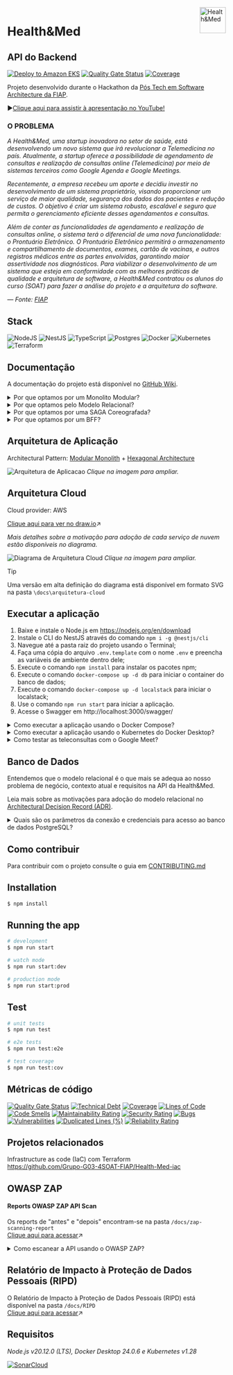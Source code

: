 <img src="https://github.com/Grupo-G03-4SOAT-FIAP/Health-Med-api/raw/main/docs/img/H-and-M-logo.png" alt="Health&Med" title="Health&Med" align="right" height="60" />

# Health&Med
## API do Backend

[![Deploy to Amazon EKS](https://github.com/Grupo-G03-4SOAT-FIAP/Health-Med-api/actions/workflows/deploy.yml/badge.svg)](https://github.com/Grupo-G03-4SOAT-FIAP/Health-Med-api/actions/workflows/deploy.yml)
[![Quality Gate Status](https://sonarcloud.io/api/project_badges/measure?project=Grupo-G03-4SOAT-FIAP_Health-Med-api&metric=alert_status)](https://sonarcloud.io/summary/new_code?id=Grupo-G03-4SOAT-FIAP_Health-Med-api)
[![Coverage](https://sonarcloud.io/api/project_badges/measure?project=Grupo-G03-4SOAT-FIAP_Health-Med-api&metric=coverage)](https://sonarcloud.io/summary/new_code?id=Grupo-G03-4SOAT-FIAP_Health-Med-api)

Projeto desenvolvido durante o Hackathon da [Pós Tech em Software Architecture da FIAP](https://postech.fiap.com.br/curso/software-architecture/).

▶️[Clique aqui para assistir à apresentação no YouTube!](https://www.youtube.com/@BOPEtechFIAP)

### O PROBLEMA

*A Health&Med, uma startup inovadora no setor de saúde, está desenvolvendo um novo sistema que irá revolucionar a Telemedicina no país. Atualmente, a startup oferece a possibilidade de agendamento de consultas e realização de consultas online (Telemedicina) por meio de sistemas terceiros como Google Agenda e Google Meetings.*

*Recentemente, a empresa recebeu um aporte e decidiu investir no desenvolvimento de um sistema proprietário, visando proporcionar um serviço de maior qualidade, segurança dos dados dos pacientes e redução de custos. O objetivo é criar um sistema robusto, escalável e seguro que permita o gerenciamento eficiente desses agendamentos e consultas.*

*Além de conter as funcionalidades de agendamento e realização de consultas online, o sistema terá o diferencial de uma nova funcionalidade: o Prontuário Eletrônico. O Prontuário Eletrônico permitirá o armazenamento e compartilhamento de documentos, exames, cartão de vacinas, e outros registros médicos entre as partes envolvidas, garantindo maior assertividade nos 
diagnósticos. Para viabilizar o desenvolvimento de um sistema que esteja em conformidade com as melhores práticas de qualidade e arquitetura de software, a Health&Med contratou os alunos do curso (SOAT) para fazer a análise do projeto e a arquitetura do software.*

*— Fonte: [FIAP](https://www.fiap.com.br/)*

## Stack

![NodeJS](https://img.shields.io/badge/node.js-6DA55F?style=for-the-badge&logo=node.js&logoColor=white)
![NestJS](https://img.shields.io/badge/nestjs-%23E0234E.svg?style=for-the-badge&logo=nestjs&logoColor=white)
![TypeScript](https://img.shields.io/badge/typescript-%23007ACC.svg?style=for-the-badge&logo=typescript&logoColor=white)
![Postgres](https://img.shields.io/badge/postgres-%23316192.svg?style=for-the-badge&logo=postgresql&logoColor=white)
![Docker](https://img.shields.io/badge/docker-%230db7ed.svg?style=for-the-badge&logo=docker&logoColor=white)
![Kubernetes](https://img.shields.io/badge/kubernetes-%23326ce5.svg?style=for-the-badge&logo=kubernetes&logoColor=white)
![Terraform](https://img.shields.io/badge/terraform-%235835CC.svg?style=for-the-badge&logo=terraform&logoColor=white)

## Documentação

A documentação do projeto está disponível no [GitHub Wiki](https://github.com/Grupo-G03-4SOAT-FIAP/Health-Med-api/wiki).

<details>

<summary>Por que optamos por um Monolito Modular?</summary>

## Modular Monolith

> ⚠️"Você não deve iniciar um novo projeto com microsserviços, mesmo se tiver certeza de que seu aplicativo será grande o suficiente para valer a pena." — [Martin Fowler](https://martinfowler.com/bliki/MonolithFirst.html#:~:text=you%20shouldn%27t%20start%20a%20new%20project%20with%20microservices%2C%20even%20if%20you%27re%20sure%20your%20application%20will%20be%20big%20enough%20to%20make%20it%20worthwhile.)

*Ao optar por um monolito modular temos o melhor dos dois mundos: A simplicidade e facilidade de gerenciamento de um monolito aliada a modularidade, flexibilidade e baixo acoplamento dos microsserviços.*

Leia mais sobre as motivações para implementação de um monolito modular em [Decisão de Arquitetura para o MVP da Health&Med](https://github.com/Grupo-G03-4SOAT-FIAP/Health-Med-api/wiki/Decis%C3%A3o-de-Arquitetura-MVP-Health&Med) na documentação.

</details>

<details>

<summary>Por que optamos pelo Modelo Relacional?</summary>

## Modelo Relacional

*Entendemos que o modelo relacional é o que mais se adequa ao nosso problema de negócio, contexto atual e requisitos na API da Health&Med.*

Leia mais sobre as motivações para adoção do modelo relacional em [Decisão de Arquitetura para Banco de Dados da Health&Med](https://github.com/Grupo-G03-4SOAT-FIAP/Health-Med-api/wiki/Decis%C3%A3o-de-Banco-de-Dados-Health&Med) na documentação.

</details>

<details>

<summary>Por que optamos por uma SAGA Coreografada?</summary>

## SAGA Coreografada

*Devido a pequena quantidade de membros, optamos pela SAGA coreografada, conforme recomendado por Chris Richardson no livro "[Microservices Patterns](https://www.amazon.com.br/Microservice-Patterns-examples-Chris-Richardson/dp/1617294543)".*

Leia mais sobre as motivações para implementação de uma SAGA coreografada em [Decisão de Arquitetura para SAGA da Health&Med](https://github.com/Grupo-G03-4SOAT-FIAP/Health-Med-api/wiki/Decis%C3%A3o-de-SAGA-Health&Med) na documentação.

</details>

<details>

<summary>Por que optamos por um BFF?</summary>

## Backend for Frontend

*O API Gateway como BFF funciona como um único ponto de entrada para o(s) front-end(s), que não precisam conhecer o endereço de cada um dos serviços no backend. Outra grande vantagem é também a autenticação, realizada pelo próprio API Gateway em conjunto com o IdP Cognito da AWS.*

Leia mais sobre as motivações para implementação do BFF em [Decisão de Arquitetura para o BFF da Health&Med](https://github.com/Grupo-G03-4SOAT-FIAP/Health-Med-api/wiki/Decis%C3%A3o-de-BFF-Health&Med) na documentação.

</details>

## Arquitetura de Aplicação

Architectural Pattern: [Modular Monolith](https://www.milanjovanovic.tech/blog/what-is-a-modular-monolith) + [Hexagonal Architecture](https://alistair.cockburn.us/hexagonal-architecture/)

![Arquitetura de Aplicacao](./docs/arquitetura-de-aplicacao/arquitetura-de-aplicacao.png)
*Clique na imagem para ampliar.*

## Arquitetura Cloud

Cloud provider: AWS

[Clique aqui para ver no draw.io](https://app.diagrams.net/?tags=%7B%7D&lightbox=1&highlight=0000ff&edit=_blank&layers=1&nav=1&title=arquitetura-cloud.drawio#R%3Cmxfile%3E%3Cdiagram%20name%3D%22P%C3%A1gina-1%22%20id%3D%22QyuDZeAoyNbm0Pvu70TN%22%3E7V1ZV9tI0%2F41PmdyYY5WS740BhLeQMIHyWQmN5xGahsNsuRoISG%2F%2FutVlrrbCyBZclBmEnBba9faVdVPDczp4tf7BCzvL2MfhgND838NzJOBYZiO4aIfeOSJjui6adCReRL4bGw1cBP8hmxQY6N54MO0cmAWx2EWLKuDXhxF0MsqYyBJ4p%2FVw2ZxWL3rEsyhNHDjgVAe%2FRb42T0ddQ1nNf4BBvN7fmd9NKbfLAA%2FmL1Jeg%2F8%2BGdpyDwdmNMkjjP62%2BLXFIZ49vi80PPO1nxbPFgCo2yXEy5GN8ePi6%2BfLhP%2Fg%2Fn%2B9Gzi%2FLwdsqs8gjBnLzz5doMGpmGc%2B%2By5syc%2BGcs4iDIyofYx%2Bh%2Fdb6oNbPTNFH86MmxhQPzsVAd0%2BRO%2BRnVA%2FOxUB3Tx8rpwf118wNKA9KlyeU24v1Z6QPS%2FeRznWRhEcFqwnoYG5wnwA0SSaRzGCRqL4gjN3vF9tgjRJx39%2BvM%2ByODNEnh4Vn8iuUFjszjKGPPrBv%2FMJh5fFbF3BtC9EnYNQgmYnD5CShB6TBiCZRrcFWcl0MuTNHiE1zClF8ejiBGX%2BPfFrzkW2iPwM7WO5kmcL8njn6N7Kb%2B9Rb%2FeepgxbkGY4QtlSfwA%2BYsODBP9d4aZ73gWhCEf9%2BEM5OT4R5hkARKtSRjM8S2yGN8RsE8hnJGLookJovkF%2BXRiamwyVHfxQXoPffZWsjhw3kZ3hb9KQ0w83sN4AbPkCR3Cvh1aLpNVpq3MEbvGz5XoGy4%2F6L4k9%2BZIY6OAKZx5cfmVTKJfmFiqRRR8d5xRkHw%2FvYzjf6x4qJt3D0NdM9cI6amPdJeh3cDkMfCQkhTFtUwFxoYSyezJaOqOypOpr6WUyJQCXYpLqRi8xP8ypTaqpp3J52hV6hWat0I9FfGM5mhnS7R762RyRTI5MplUVDLMxqjkjCQq3WDVGWRPxDHBqvElVDs5MW08FS8jVHF2W4SyBEJZukyp8UhBquaUoSvrQokyiFyRX9iFLZOnIGNj8zkS59NWzKehmE%2Fbaoz1OUlL8weRWeFsGSfZfTyPIxCerkaPqzO8OuYixnxN5vU%2FmGVPzKMBeRZXZx3%2BCrJ%2F8OnY36If%2Fy19dfKLXZp8eOLiEcY%2FJ1GAHOuAeCjP5%2F00zhMPbjjOYoogA8kcZhvmbWzRA%2FFcbaR9AkP0vI%2FV1UT9ZDTsNsjYKYoYbVFk43PXpqia0kq2oJV0XeE26bZKLY3r8JuUb8GDBI2oeWRaZzb%2BTza59I%2FKlI%2FInybpIKw9dEuT6WCqrK1Vh3VQvoRMhckC%2FEaijtYeIUiRS4N%2B%2B5jfwSSCGV6A8LUI%2Bu2v04837ySipQ8w8%2B4ZzZThBGVIQRVWUIYW5PBC5TCy4FfcQRxUjTnyoC4fxmME8qBqTBUQEc%2FWFWfrwtnrwxHr1s6CQJyeOLqmqRh%2FRv6Iq23u0F6AOxhexWnALMBdnGXxYuta34M4eiGI6JYQCEiX9LVmwS%2F8HOo4RgKpSaFRjGP0URXPgA9pg6Ksm6aoUxWybKlEuTFJltehiE8QrfGZyxAgx1cUVXm%2By7JbIlyFMYgeToXgVpXXDNexT42NvCZqhiNNI7x%2BNDIFqWQiI4yOlaMqvTEer7mwQ85G3%2B%2BgGnCUu3IskUeRPx8KRXkUIJ7EM7AaIoLEJnTJY3AeJdEtJZB5HArSVojRVnGUBE8tn01JhGMLAmEqFv22SiDcpjyMuheSjSkTzdrBMTA0fa%2BOgSPN3qfY73VIGzqk0BYRpsABKwld1%2B0ju2N6QhFwuobzgPjAAwddU%2FtKQvHIG8ZO799BMg%2BiALwrvs7TIURfFgvePpvWZ9NINi2hbKRQYZo2sSYjdXCyphyabjmnxxMxn9CUZAtLW0eVmHFUEQbDHjdlwlzZI6ZZtYnnIbuf9eLaSXHV2hJXwNhCIa%2FTE8MYWY3Ka3GLLTnveuRV8DgthbgWWbxKItVuLCKo64cSUF35LIUTYyDnU1VJoHN3p%2FbkmfpV7LrDqo3NoaWJix5F7tFQmYyihqP%2B6eO3e0NRad2ybWJaKrRwLIkWuooWTnOkkAvX7iEIs%2FvhAvpDsAwG5iQEaJkk23FuAYIFKf0r00OtrLeum8iK6xh4D3NCfcECkPtM%2BEJYGclkj3Jyn2W4rHGCJ8c48%2FxIJ6u8WYBYKjny0M2MMx9kAP3A4yn6mUfktyG2xcPHOByi9cqZYeEDY%2B8BJmiq3KNlNG%2BOQcYjmUFcQ2IQ01XYi6ZWbbpRt6Y7UFEt%2FOcWRXWHSFsfJ2o91ryM%2FYMOHlmmdWSI3D%2BSuX%2Bv0SPdsHo71V07ZY%2Fdtu3UDvWhb8FOOZpMiX3bKXmB2YtqZ0TV4ev%2F9kRVznn1fkzvx%2BzDjxk5snbcsx%2FjSsx%2FOsUD51GagciTU799pVdlrK%2F0aqnSyzMaldaxJZkqU1XsZSik1WhMWse9qepNVSumyrLk2PB%2BTZVZd5S%2BsfkTNyx2KFEkhy26OoemJoefO5ArMuuewQNY2DtuJ3NFphxj6Rf2rSzsXaOLuSKz7sqCAxXVDuSKzD7G0juuzTuuzqiLuSJTjrH0dqozdqr9XJG5w6r%2BLdipDuSKLHmN2YtqZ0S1%2FVyRJZen9X5M78fsw49pP1fE49p9rqjPFfW5orKp6mKuyOrLM3tT1Y6paj9XxB%2BgLfQzzHIr%2BDPCepsQ0PCHK5gE6O2LzXCIUMkTvZrNPxZYavjD6lLk01P5k3ixPQB66SzEVwb0WrPjix1ZH6IXOXWSJOCpdABTMKsrX%2BGBFeuOxe1cI1YpeLbjCYbGlPy6ExAb2hvPQL%2FQp16xevH6r%2BH%2BVkDjeu7fiftN%2Fa1wv%2BO0wv227Pj0GCY9hslra2JEGD%2FTbTuvYMv5757Re0Z%2F7WpWlwtv2ud1vU8gd4LPt6xm8dchzJrTwoaghV1FSdieOVPO7vac2UHOvF0m8a%2BnBv0Du3OcKeeVC8QdX%2BLRveUvy8z5hycxbREe09XlJM5e8WKL5Wevrrqtrho2pBJwq6u3HbPdBRu%2B58z2ObNhQ%2BrqcmVQB5hTDir1tnS%2FBUFiAMbl%2BqE1W2o5EuX30ZxFqO6bzQzPU2kuf3Q3skeK%2BHc1wF4Or5ei7c8JsD%2BP6NuD6dxz3docpplMkhTKNiwxWj62Ba6ij8rOWzHWc8Pyui3dydocZpdQWLefYYrGf8xKUBtOS7ltiMtLGb1GMWtaXLhxaklcns3jY3F%2F5As4tnpGU6mkVhR8n0jdKZHKl9J%2FfiLV1jef0RT3t6Ove%2B7fqYzAeCvc7%2FKi%2B71yvwLdEmaevNTrIxKtRyQIXQ445ToSu4o5fKCtcIe9w440GPlI7OKfeN5CkKaBV%2BX3qiEoKeJx1Q83XqKKV0YCMVXZRozHz7YRXVLrXOts1epbOIOPvXLdq%2BsSa4rRFPru0rpXcSlxmToSW4CsWUK%2FQKOPrS%2Bf%2Fzf%2FffH14VP28846%2Bf00ux%2Buq5bR3iv7gPdtQbrQFqS1Lj7QM24Dtq%2FpFj8RvbmiF7w7GummYL%2FrbRJS3GIvTULGY0FQDcVeFl1TqR2njp25ysjFqJ2C%2FjXLh5WVam35oJwlW9FUezPuY0f6nI%2FaqVj%2FY8nLt5V1hbyyPznB1DC0G6QdA5w10ua9FX6DVnjKl1wbW3QhXrlNKafcroz3DTHF7PFqtMvFMnCrGdZX5vsL0TmG3aBh1jUxbq7q4KVrpsoyN9bAq3ZAvOamT2y42xlYRhmobBrGuY%2BGWKfoEPGjoS1ABOb4tz4G1bUYlHfr3RZ1GocYhHK5jS428baOmyWX%2FE%2BuzjHnw%2BSxl4IuSgEBSPqDZMAej1QGYr%2Bx2B1wHPZRddShKCm3l%2Ftf3aiDtrIHdOMhDZOHvZbqopZKPTKxf5Ceaj9htMMi4I0pKa4VOqKkFNvUpv3a4iD01YGvLKT0dusrC3uHzcTPTG8X%2BWhewlRKbr%2B0YskpUuPl3PZBVy3tmnXYT3pbquoeiVXdu2a3bXFfshQsqi%2B5vaZYT0aulXi6I2E4R9FNQtXZQ18hi1XUgjNuSC%2B4b7BhgG50sbeHAme3x2FuZduVPupiaw9tB9CFtyCpHWjtoe1QK9gvIlpfRBw6zqiudbG1hy57Xb2d6oydar%2B1h74D2sZbsFMdaO2hy3mUXlQ7I6rtt%2FbQjd6P6f2YVvyY1lt7KDpp9p09%2Bs4eb76zhz7qYGcPq4dC7Q1VO4aq%2FcYetryg6jGve8zr1%2FK6LS9Z28e8lp2yns27p%2BebRurUxO2YrtEyY%2B7SV71nzPYZs2GgTt2WHYTWedOSE4M9Tudeo3uGBNFvyE7jfnE6uSXtgaw6WBLGaPPn41gVbLhnFLdRz%2FxdZX6z9o0snWV%2BXrTXFPMrIX%2FklB%2FfV4tco8fAJ5XvZFOhICEKR2D3xesOPoDau6Au7TdmJpVOrqa52hnbUu%2BT6mRNdKJFzzGIU4e4DemRR95%2Bw0q9Ka9A2rFi7Li6NmtwCpSs0XKD2IpOfLZC3IcOU2CNbJKx%2FW9zUT6Noi4Qicv4bDA%2BHrjoS%2B10QaXfzwdTczBxyL9mjBdj6CXSDCxipCm1PAvC4DeIfAxSgv8uw3w%2BDCL0G8EMm346J7PtJ8UFNB9gbfLthjjs2mf8YQF%2Bx%2Ficv6%2Bmq5PQlciFZjFWPx9XC7uBMQoxItQdGh%2FNM0JUaaT6Op%2BX%2FImX5Go5fr0qrpkW4Yej%2BTwfIq2HPwL8j5enBIRlAQJ8hTsQ%2FMIff%2BTsvdECA%2FEToCfgeVgKc8a2YocwTen7RNALyDQsYRiz2TC0M8RDIINb3q8ki6MfeUyG4wTp6KFH9d%2BEEDb5azgsj7%2Bjl2FnrJmmT3GaxvLMkDc7%2FYifkbzTmL10TOeFTqmJeS5KM3KEEXkBSFfziQ%2FLgiX5YRwtoB9gCjybjFNAZq16m%2Bo1S08IluA3Z0T4C3o5ElL2oFexzzkxQu%2BMf4JliEyNgtt%2F5JDIJfqJT0f6d1Gw99VXfG3019aNy4APL%2BACX%2BHYTAKAqKldUsaRZ6f83IhHVgxD7G6KtBZ64XTFJ3Q2S5hADBSIs%2BKUPU2K%2F0FMhhkOX1NPghizFVhg%2BxndpUv1bG%2Bb%2F9P1gl%2FI8On0mrIHFQ2OjmNo13AepFTJYXHBU56gk2BEqIKfeA6RVkZTk1CVx2hDpg6v9PHCXfs8PecMdUJW6i9RBxveQ1RgN8XtqJDeQC%2BB2EtEVGVbAanm%2BOimpTfDU0%2FeAx3tk5ciLJDil8AUOXmEZABkCXikLJvye%2BYLQG6UPAYenHgeMqcZpS1I03wR0IelRyVxCPkDnk8ui8nwg8edZ4MoDJikJRUdVzQuJs86e7CSN%2Fw4jzqJ09Eb4mBK%2BTEERwL5RFnV7lfdOFblpcAlEpAB1V6iqkKw6pk8OxGzCHyfeDg4V38GFkGIvY%2BLnCnzKfIdY%2FJ9xetsyllcVQZyb1Gz9CLUWC4QU1UQWo5b5HJqBzJTQJIU6iEEKZpcOl0K3SCGHvsCmvJYX0DTVgFNk8s%2BYyRCbo11WYwtRZ1nHQkCNYaiHBMgzrkgnj3uYBdwBwvduG%2F038elpwy%2FuFPr7OxMbbxrAvudTI6dY1dUM01JqCmYWlcRlzEKAOCyhGKz%2FHoZXQNfOm4lOvPHd4riWvVQGkUZkvk4wGZoakRcs10O%2F8MAj83as4ivcjJ0ox0FtuqKUY4v86%2FWxJe7yxNqHabgiTVEMDrFFK5i8fgIArRYD8Igw8%2FxHTsSIt8oPA3JsOiWc3o8GQjIxGqHRPS3BPejuFRb8CAFOhDPFI4UBfdqj8StwSFRk04uxexJpyj9MTtIOrlgvCfddmjxLpDOVkgdCVVTGOD3IIM%2FQR9ZO5TIWrF2fhuRNbAMbueMRZs0l2Nd3LrgKGAx9htjkwvEV9Hxixj46AeiE95YmvTi24tvF8UXUoa9DRG73t4RZsUp6f1K8sostybKLfds79yadKOnsnVNareGXK5%2BHBm%2BaBrPowCXYfRq%2BSDU8smJaVnTN6OWPcaeDephJCed86j4%2FQ8jIdJ9Nax1Sg07ihgFLyu5PrkZFNVXSF6zeQJv%2Fu9Crn26RP5K704fjN6ejg1b3bjuj9TbiZ82Gr4S0n6Go%2B%2BGVCECfr9Epm%2Bv%2F%2FE%2FTufhUwRvrp9m%2F7rT73YBdX4YGnsPyplXC2zP22gdS%2BbJTvI1knxSHC1ncXt92019%2B8bCFwnm0FvbbFDpOkK2x2zbSVYgOH6bnPUSeiAS%2BsZWsj%2FBrEHhdPn%2BPS6cmtGycMprHLIX9yyJIwXibi%2BjnZTRN2ZFyX7pGeHQ5kR1rFndsqOOnL5TbA7rJfYgJPaNWdWUMuotb2fYYMzBlnHuTUORr2sq7KCWXbkbSy%2B7vez2sls1uQIU03jHRjKNiS1vqFWOMZHA%2F2UeZsFw8h39eoKmQ5uG%2BfYw%2F7N4bs0urt3C1ezgznGhuGlMX8uZPuI3PMe34Petf3frsflt0G6YPKDIY9WWoolXUwB5au6Tuzc%2FP%2F90DUldVwIp3ERvYw7DxvR5qFplW6salr3modSyLS%2FmetnuZbuX7eev98TdLa3Ltm60g%2B35wurMPSSZx8yP3ppkdluDrdv43JL%2Ff7WC8O69%2FVq8fQqK3uQuuLHgAxg7gqI3pifGW1ERMVjhHYg8gpFFcLeAT2DEIEN20wcV7DZ8HEHOwphziv10BPIrmGHYMwKzhTG%2BCFw59yFS8ivwh3EUPtHvsRMyCwoIujlyS6IsSNg3IMQw5%2Bii6TKOAnwz9IjbIAXVkImF58OES5sROL2YPhJ%2BSxhkYIEevZgOZG0Q9TH0nU3ejb5LvGbW6Nsi3Rfc5QzUjMOnkSlF0gD4GwwYWp8Cpe%2BlL0f32kyBd4%2BvTlEmr6HPcNqSgp4ESX6eM4BH%2BkrkAR8Dj0gxRkBET4Wn6OLsK%2Fp3iH%2BDALfI1M4IcGCUYfJpX1PoyyRcACLcjFU89kCErzh%2F0X%2FRnM%2BClLAWeUoGSImGPfJ4L4PGRH8%2FXmI6czg%2B9oTePXiEBWWTYJnFSEfMCOAimYrjMk1P2JMSlsGU5WB%2BHOeSoX6%2B9BHXo%2B8Jj53C6L54xDzNCwBEMmE0KkS%2FXM%2BTRALjTESD1LCRX9ALZsTDp%2Bc6nHYOET3wYjpMEg9vbPWyPCFzCj2iSAhjejF23Aztr8nJ9btCxDmYIFZuEX1tL8cyKT07ASl8H2Qf8jv0y7fggcJVZiAk00VUzSJGNrx0JhNjCvCZMZFIuSwiCY3D1VwvYp%2BiVGJfwMNMGu4IR7gGL1A%2BdR2oK%2Fp5R3EIF8XjrtQw%2FkQgNk%2BeInQCCRAqECiREQFVeQPJjzx4ZL%2FSA%2BkXZC7vcu8BN7Shb39jlpknRTJM8BlnIVWIhEav430MlU3gWEsMf0fG0k0czZQ4HaGTdYd3bfFz%2BKQcrSOD4FT1sI2vdHxcsQjXUu5eU0U2R%2BMjuynnRw5ubjCQvaNdi6PNdk%2FiGb5F83ubkNltkPdGjkMAWsvsp6sKKewjw9hjaH0s52OnmE4zNDmkhLjPyR5WTO2N5WS9FbPyvOxtk0XFY16nyPEIW14665ouiWaLIbYOdLzZWN25Ne7G9WFH4m66JnsHN%2FcBDP1eIfcKuYsKOaXc2WTleDV8qXLi95vBlPdf3fT7rg5FPJ3JRNdHb0c8m3SOdLEVsOW0noGUhVMR5yHbsDTwX%2B7zYGYRGl7boUZLIY5N0wgP6f9Cgshx9F9OA%2FOrGDwLoTK7PZXjZkmcwTnceDcCO46%2FzcCPnAQHT05iHNTto0Q1b9XWJXgNVYLM1Myi5UeZlfU6OsJtxost8fIqsNqbm4MwN2%2Bs5MUn%2FOnfNbkiF9vWqsJq%2BzU6prxoI4m%2BXkYPQkbf2IrtAT6x0BlOX96mtP1ZoyZ2ZB9Vhbb9jUk6h%2BhvCxLf%2BSMg8TcWs21v69Et%2BEHdbLk3%2BZ%2FRJuF1PFFY064wxeigilo7H3HnoHidIa%2BcEaXrdwIH8Q1gl6335PbnyfXT2RnH%2BNTRbef4zTjGBF3jJxb4W6NBd9gYsYZeRdjUcdsOmzpam44P%2F%2F3fqmO8zfGpmMUugMC%2Bsj%2FUqGO5aB4VlS0jKdTurWJvFQ91Onur%2BAyEcyLsTdpDbn1Wdbotm0NFil9VLV5t%2BzQCC0y36C7FP%2BgeHpLByzM0Y4oUH60av6R5QT%2Fw6AYn9PcKeAHbqLQhy1h0RsBjbNPEfZwgtkj2mCYsuPjPzxTaQidAW1XPq2pJVmSlG%2BBUfSdO5Tvs3%2Bcg8U9ysi9uEWP2KbaB8YRzsSXqZ5w84G4z6aDYxeFDvGeGbOLADgjZMEb3R4VDXIkdkd0odPcDYdwMLpZsH1vYBFMmdJLfavLakBoSqzLXIwVLGs2lrRV9RW8%2B9dmw3r3ppHuTRk3uA0Fr%2FeomEN3m8c%2F2nJt2OgEo1%2Fpvdanv1t7Q%2FpU8IQfBN7kRRJ%2BT3dc3wWIZYpfhU8z2ZdBttDcsq0y3z1LvAQ4XIAjJfkj8RcTOEN1idjTxQUqeMC6jC6JZnCwA3cL%2BI2e%2FMO8lzemWfOpP43EP75vHl8rJTHp5WmySjqued19XV7vm0wVvGX3WikK7sntiqDzmOtyTfz88%2FW%2Bh%2FU4f7q5uXMs2rpa%2Fn4ayv3zzf71z0jsn3XROfjTpnFhGVUL3urvNg%2F%2Bc%2Fh3%2Fc3Gdacl38%2FO1vhhOhn0d3SELZ19H13AdnbjdonV5VbSiUriNPNBUIBiRmCUHDtY%2BujzuWd0lsQ6GaFBFDZpBGgQlUCGFh1ou3tAu4nnaR58acPEEA6K7isi9MvxUi383vHdzJzv%2B7g7%2FPs%2BW%2F3wxp%2BHF0GhzcStU8BUL2mdV8HVgT%2FXrVrdOa3lsJUfIezP3yREvCnf8YQzBzVRHGMJqhSG6S9yNNCsTd5PP3hHayiUrF8ip8HuM6ENZRJyeOLqmvZlFREi5c4%2BLfGuP1RVKEXW6Y493LjXsXA3%2BzgZ5UxC0Izq75c7UnaPtJpKVSbvJAHaEtIruX30pwOHY4jcWbW%2B0FECM3hmjPW6BVQonj961pHj1itrtQlJ%2Fk0LdqnhrD3qQUydJgmtLiwOYdlxd%2BQoPlNw9yxa4jIGWrBiFXnLFNsWzvYKT5GWXEAeeDAhQuaIGFv2DFNQDD%2FhmMISlZL4Y6aWQOAl4pHFiDpFdrb19H8dzUpRwCQlu9PXpzZcBq9fFZQQEo3oWJ0gjQp%2Bg7cJfiKdwBBl%2F%2FSPH5y5jWqVQjTpj2PglKe0l32LMfDJIqnKXrIaXfFVGRCdI9wHu60aGjAiSoaKCAf%2F9cDXh88Ei4gSXn9RaqgPhO4J%2Br8PyxuKxKrqgyONoTsgdyVASezBNC5jrl5APpCkF5Y68JI5K1R10jlP4H6nHiPlhFF99w6wC8ki0cwD%2BMohKHRh%2B02fPycPD%2F3IfzRifvyVMaO2It6nFAZ4WUnANowrxKDQ%2FUgESr%2FEJT5cgqujS0Y88JpQA3sOcaM2hRw3ohDw3Mo4gpBdgR3KK0dYSBUY4vXKVvDXe7WjLrbaDxdeGM%2F%2BVILkvYJTipJog%2Fcv8DpOr3OVATcCIdn0gR6xelzPlcAESepXVRNDcEakDwWyFeKfg0HwhVBdRdG52kQ0483ucNkxhHuXSZnnEm2WwKqsFJA4F4qr74QL6Q0FEZ2A1x2AXMWcY5QtZvnn5eLC6IoweAzAMy3Vd5Fda1lUoHloaRk8%2FIwJ8c8naW%2BRpSUmWK9DW4ug3OdVL0q3BTNlEcV25QQWyPgU506XTgql253MVcdVcjp%2BjQuAhfko8fUpuL1s7nI0NEFkZXYTGLGm%2BCLaIXjeEYQqIxQJenNCtDeGcTveM99%2BId6bds2ilJgi5KyGCB2JB9EokobZNxgBcLPGNM8p0SbBJ4WxsbCGl4NexVVE8WUmrr7LpzyByX1BZ6%2FrRlqq1FIFcZZ9eR69hBbkGq8WQHP%2FzyWUf4DmQAM8bq9gKfLwRM3u6RR7FLfCwRS5VcDUouysR5Phn%2B0Sxvr3%2Bx%2F84nYdPEby5fpr9606%2F20NdllyyuV9YSa%2F2C%2FYi3Yt090R6jhnUxwy6xw3qql2W%2BxVeUy28ReuyXlgPQljfGBg9baLXoKTKLd%2FGewQHVouqvOFIsT4jTvNq8YUmmCwF2eLMJ%2Bs2ULSeJHvulL0nWbvILKFrxsl4HhTNMyl%2BfbS68neY4HO%2BJDlpoEouHeWPeJWLV74Jvk4QzYNV%2BAXwgDCIacNcL0%2FSUjfUmlb024KceCk5ZEyNg19sYSjHNoWZ%2FhJTaAJAe22ipXsAi%2FaMlATpai5XfVXTQbFn8AtMEoCjXwMa6kK8ma4wD9hBtPnntsBqCyvot16wbgpraNPkG3G3Fqxzk1u%2FgminHqq7W6vXNMZS5GE3ApHuvwJGSV5FQ5IeXrRFd62fzs54v2%2BsvGhP8KJSnZHTtgtstLMD5%2FDrjDYalK4VGjkMQ6SuQiO1cZeM6Wb4vE2GVam61rXJrmo027KPR9YuDjg62HXG%2Bnh0MMoMPXxOFpDoeW7zFK1vBqpG2xLzP1tRIU9NcMfRREmaSlcC6mk16Colg8lR8Z6JXstEPsQb45tjI82sspGrqdhofGSPZU5ym2KkVjYZ7mamdl1zGTuuuGyjEYskmZyhYwuEtp3qNeijstMEAtZgfeQq15PzyfvrySUOQp2con8m1%2F%2F39fzL6Zev13hoevH564nEB3IYZ0uBQxFE2R6gKUurziJlNzy0Ior36DlxmY2s9BqlbymkVYkJ1Rhi5Ugi6zSk5WkkuviBlM4VmVH67yWacjly%2BTe2liyASM591I70F0f3aqp72UbiZqhq7UjVUVNUdSWq0rCsNPFbjWiJJDva010suqYdn54ZKgP6O0%2Fg0TzI7vO7Ww9XoasMZy10W60Ni6IiBULbXuEprZZ35%2B9tsbirFebWdXvgs5mFoWyGR652pJX%2BVBeCY0tXfcuvT99XMtHPXX4ORXhBlymcs11PcKx6N8ZsJF5JC12RmlE0do4lOoKZxO%2FbFxjrAmzrFh5VzUMOP1mnpjq3wFDpPuWiYx7Gd3UZNEewZ64uJ4osV9aLfKx%2BczZuVS%2FWEkSrsqEPoDvzVOHfkefCu9mrtKa7o9LsGA6vIWOnvyRB%2FvxdQNVM%2Bb72HonlhvT4WQJw6UGe5UkFz3eVkB%2BszcejE3l1vrhPq5SrH7C69t0S9a8vWHjRzKwvEujMQ3aCaXD9DO5Vgd2uAat1mZ6j55ieVOmM1%2BdknwMOFLP%2BLMtliMWbVIAsQxAVux3hL%2Bjlyn1QZZYDpf1AYJnEj%2BqKnKtrxp6s%2FEYPg7TCraQ9TMHUN4hJE5Iffn0NSYNbbT4TggKyXUiamRUKd7IAv2FENiFpsCzGsVqMqy9ezxvKG%2BZoEh6TjDwpHspi2pGnUts0ELas4r2qbAMt8OGPvNhgilbTEr%2BQXTYwwBwIE1K%2FRXjrKokzKDEK%2FuYE0Ee4wnVWIMC%2F%2FnXx%2FurkHZu7KkImvvyH8yvy8INTY%2BCitzSLW%2Fpse10G8N5Y3KqFXSSBeMdsWh6mx6LJwPuhYbHjNSXsfDxZHaOPx6MBb110%2BnWydhPe1ujGW9n9U0MwxTbkYIqy0ZDBO0u%2BxjNRZjFHch5kvyA9eCFZcUFHZl1r8xe1pkAfxGu%2F3FvVR4rsrzqb3DGHlTPcpoRZlQ1UoloieR0CZAlVwJah2G2ja6q9cgWCbf1Txa9c21QJ66mZjf8bSNEB%2Bke5ziJ%2F6loxO0e2MOtjedYNy%2BaHVaLATnPTLtcMfMBd8nC7M6Tv%2FQnSOhhpA4N7iH7DXxFYsCxAaQM9WAbv1rsnJSu4CKJrSDZKp%2FQia3MB8qngl3AqZuGdTK2coS3Hk0r8U4n0EF5Lq7wmxo1cxz41VIxU1GuJ1XVEbeOyMaStq5VtrOxMGB0rR1W1d%2BPxmgs75Gz0%2FQ7ldYYrHEtq2sTg0kN%2BRwJ1MD0KvDjCM7AaIm4Dm9Blwuq%2B7pfgJS5HEVWT4mdqr6cOsTWFnYnWruVijUW6dEsOmtKOw5eIK3eX0SHtXPquF5AWBKQQBW9xsJJg7bjNr0FJkPf51eoyvCYE%2B4yZtd0j11mfMbJMlaOgOUW3qMpkN%2BgpyO1nPiHdQmV%2BN73TK5sOWmMC63gIKkisodCd1hWQXPLE3NIbnLgUZSKpuKxy2XcvDK0LQ3KowmC275fKhWJCBkTKS5SFZR0eG3JVB6osVyk8foIuEz8RkBJ2GWSWFvHqcmE8p%2Ftzg8WLMaJKPvaGR2Ve9WAV2CczkgQ0kfEIgxVW4%2BKOo7xVUDSjAuwx4Pidz8QT2%2FgelcliKJ4UupMiapKJvS9CAAzwDO94xgFIHBn0QGmQRf%2F5hmq%2BFNeuYr%2B05XdtSIHhv90BkvCJyDbhBb1UlhBdyaFIA7qHmBQ7RPwJ%2BPUvIT4af487q5ILr9BD09XjoKeP5kFCkMqwdNicGPkKyHN69ZW%2BGjlqwTdQgL4J6ivUVYHmXES%2FdFlfOaoKyFqC9ms0lqKcYJPGIswJomAG04xw1RNYkKwVQaUtDMtglbkkIh3GiBLBb5a7IhphCVLajNc4eyBottV8%2B774rLBbfzSruV1gtVa7ilOnq5y%2BoemhZ%2BVv9pNtWssA27NE3N3ZXgrKm8y3vElwqAvISdaIseX6Mk3xDGusCdzZxL5Cq53yup591enQ2jEcWmNfHk5vln351JYbrbB%2BtK9KamVPS3boRQx8ZG0xfnrSr%2Bu7t65PH70DWdjLgXZbEf%2Fd79Le1iWe7tV%2Fe96LW7f6fyV3yAnJcpDhOQq2V5xdU5w%2BoeSB6E4xKGq0niGwG05RtlzVpAupSmvsShOuq5bazaUpbTlNKUSTzQlSizhCIxKCSwvS6Vizbt%2FZupX1idAcFzX8QnSG3GfCdZxydxd7lJP7LFvSvNEZ%2Bt%2FzI50I8CxAnJMckSDqmQ9wTOkMjyOv%2FSyPyG9DvD9u%2BBiHuNP3mWHhA2PvASZD3XCPltG8DrkbCR6LJrOBqdgOZjYnd4qWW7116Zx1Wcb%2BgZoWq%2FV8m63It%2F1BpmUs1suOTHnG921b5IRBb1sati2mLjGCorPLnq2LjJ7RW5feurzCutgik3cg6FP33pVu2RfdKgooi2C0Yrm4ZwszkiPVvYVpfPVyZIic4LZtYniOpzcxvYmpaQEjc7nCo96vjeH7Zktc%2FvHr8en1p9Mvp3gD%2BsXn9%2BfTycUAQwdOP5x%2FOZ1%2B%2BXp9KglCYwUyz8UWfAZ0oIhFWDuUoLTNs9Ap27o5NFcGM5LDMljAvCyUzVmP8l8e6wws%2FXRs2AoR%2B2Nh6ePFAvdDxPN1S4pPZ0QJ1BPjEEDX9PHIOVIAfqq2Yje3E9tQuB5SHXG1NPIuRz4Z6ZJEAFowyobQIXkW4PZKPuvbO6DoHF4I0rQAz%2BAV07wLL7nM%2BxDDlScDDAiXZoBUk1zjal%2F4SBBD%2Fnp%2FMZmen17fnl%2B%2FG7DGTOgGMPIrPaIZngkrVk5%2B5MHjqtsvacqNXdWoVH7ss%2BpjWJxAyjcZzAm6SZCCRfHovPNTgNz0AGQvrs7%2BiPt6l2vHyTTdg8dilrwkWGYx4tAZ7V2F73rMp%2F%2Bvm5vTIbrGu7p7TslPWtyTkGnVmytBM1uA2VByR0hThFCaK9JquuAcqbXypi72RXk2uvh%2FOSUjZau4IPY0nkf0SiBLAMWxGRfV9%2F%2B7%2BfwJ%2FfgGMe7RF6TICO3%2F%2Bt%2B3L%2B9eSjvcjxogXRbeF6xFmooVPFZiI%2BltVc%2F49fqC1NBTQRoPkbAEpJdWm22mD7ZJ1vPVsytUEqPVuaybC4z0igdVB26vsr9Fu%2B2w9COxdsY2aymeaRAA8XXtROhxHemWpcvRIYkdcKxmuTv3ExWKvUBwx6%2BgbXFa7JEQrDRcBYCMoUJgcpuaGXkdKU1MxStVesAKcPFCO718ia9WlKJL%2BhPe4V1q6dE8jufYWIoE3MwQOys1pyBe2b90ZFI11u9IDiu%2FZ6%2BsXULiClyf3nzBZvzqfAf7tTWC8ow1fP2zziHKFHZDJR91gPirH1kRzJdR%2F4gTXDi12HEDSEiSQXX%2FZQVh9JnQkvvuhXqoqJ1r7rwZzDOlaJvYXmF4TrLDjDqfpIZv%2FV7SgQDVya8gHnRHmCPNPbTI8YvOuRVgSJyagJsc1AMhPJGHLXikeJmzjkEq1PTo3PrBPB5iLxaKK4Ct6KaKV%2B8hJety9A3Lqjr6hqnoz6GMwrykQxL6mMSY9Yrv3mMX4DL2cX7h9P8B%3C%2Fdiagram%3E%3C%2Fmxfile%3E)↗️

*Mais detalhes sobre a motivação para adoção de cada serviço de nuvem estão disponíveis no diagrama.*

![Diagrama de Arquitetura Cloud](./docs/arquitetura-cloud/dark/arquitetura-cloud.drawio.png?raw=true)
*Clique na imagem para ampliar.*

> [!TIP]
> Uma versão em alta definição do diagrama está disponível em formato SVG na pasta `\docs\arquitetura-cloud`

## Executar a aplicação

1. Baixe e instale o Node.js em https://nodejs.org/en/download
2. Instale o CLI do NestJS através do comando `npm i -g @nestjs/cli`
3. Navegue até a pasta raiz do projeto usando o Terminal;
4. Faça uma cópia do arquivo `.env.template` com o nome `.env` e preencha as variáveis de ambiente dentro dele;
5. Execute o comando `npm install` para instalar os pacotes npm;
6. Execute o comando `docker-compose up -d db` para iniciar o container do banco de dados;
7. Execute o comando `docker-compose up -d localstack` para iniciar o localstack;
8. Use o comando `npm run start` para iniciar a aplicação.
9. Acesse o Swagger em http://localhost:3000/swagger/

<details>

<summary>Como executar a aplicação usando o Docker Compose?</summary>

## Executar a aplicação usando o Docker Compose

1. Clone este repositório;
2. Navegue até a pasta raiz do projeto usando o Terminal;
3. Faça uma cópia do arquivo `.env.template` com o nome `.env` e preencha as variáveis de ambiente dentro dele;
4. Execute o comando `docker-compose up -d --build --force-recreate`
5. Acesse o Swagger em http://localhost:3000/swagger/

</details>

<details>

<summary>Como executar a aplicação usando o Kubernetes do Docker Desktop?</summary>

## Executar a aplicação usando o Kubernetes do Docker Desktop

1. Clone este repositório;
2. Navegue até a pasta raiz do projeto usando o Terminal;
3. Use o comando `docker build -t health-med-api:latest .` para gerar a imagem de container da aplicação;
4. Use o comando `kubectl apply -f k8s/development/postgres/namespace.yaml -f k8s/development/postgres/pvc-pv.yaml -f k8s/development/postgres/config.yaml -f k8s/development/postgres/secrets.yaml -f k8s/development/postgres/deployment.yaml -f k8s/development/postgres/service.yaml` para fazer deploy do banco de dados;
5. Use o comando `kubectl apply -f k8s/development/api/namespace.yaml -f k8s/development/api/config.yaml -f k8s/development/api/secrets.yaml -f k8s/development/api/deployment.yaml -f k8s/development/api/service.yaml -f k8s/development/api/hpa.yaml` para fazer deploy da aplicação;
6. Acesse o Swagger em http://localhost:3000/swagger/

> Para remover a aplicação do Kubernetes, use o comando `kubectl delete namespace rms`

#### Sobre os Secrets do Kubernetes

Em seu ambiente de desenvolvimento, por questão de segurança, abra os arquivos `/k8s/development/postgres/secrets.yaml` e `/k8s/development/api/secrets.yaml` na pasta `/k8s/development` e preencha os valores sensíveis manualmente.

> No ambiente de produção os Secrets do Kubernetes são gerenciados pelo AWS Secrets Manager.

Para mais informações visite a página [Boas práticas para secrets do Kubernetes](https://kubernetes.io/docs/concepts/security/secrets-good-practices/#avoid-sharing-secret-manifests).

</details>

<details>

<summary>Como testar as teleconsultas com o Google Meet?</summary>

## Instruções para testar as teleconsultas com o Google Meet

Para testar o agendamento de consultas com o Google Meet siga o passo a passo disponível no [Guia de início rápido do Node.js](https://developers.google.com/meet/api/guides/quickstart/nodejs) no portal Google for Developers.

### Criar projeto no Console do Google Cloud

1. Crie um projeto chamado `Health-Med` no [Console do Google Cloud](https://console.cloud.google.com/projectcreate);
2. No Console do Google Cloud, acesse [APIs e Serviços](https://console.cloud.google.com/apis/dashboard) e clique no botão **+ Ativar APIs e serviços**;
3. Procure pela Google Meet REST API na lista e clique em ATIVAR;
4. No menu do lado esquerdo da tela, clique em Credenciais;
5. Clique no botão **+ Criar credenciais** e escolha a opção "ID do cliente OAuth";
6. CLique no botão CONFIGURAR TELA DE CONSENTIMENTO e escolha opção "Externo" e clique em CRIAR;
7. Na tela "Informações do app" preencha os dados do aplicativo como nome do app, e-mail para suporte, logotipo do app, dados de contato do desenvolvedor, etc. Clique no botão SALVAR E CONTINUAR;
8. Na guia "Escopos" clique no botão ADICIONAR OU REMOVER ESCOPOS e selecione a opção `https://www.googleapis.com/auth/meetings.space.created` na lista. Clique no botão SALVAR E CONTINUAR;
9. Na guia "Usuários de teste" clique no botão **+ ADD USERS** e adicione o seu endereço de e-mail pessoal do @gmail.com. Depois clique no botão SALVAR E CONTINUAR;
10. Clique no botão VOLTAR PARA O PAINEL.

### Obter um ID do cliente OAuth 2.0

1. No menu do lado esquerdo da tela, clique em Credenciais;
2. Clique no botão **+ Criar credenciais** e escolha a opção "ID do cliente OAuth";
3. Em "Tipo de aplicativo" selecione "App para computador" e clique no botão CRIAR.
4. Anote o `ID do cliente` e a `Chave secreta do cliente` e clique no botão BAIXAR O JSON;

### Autenticação com a Conta pessoal do Google

1. Visite a página [Guia de início rápido do Node.js](https://developers.google.com/meet/api/guides/quickstart/nodejs);
2. Execute [código de amostra](https://developers.google.com/meet/api/guides/quickstart/nodejs?hl=pt-br) na sua máquina local;
> Copie o arquivo JSON que você baixou anteriormente na mesma pasta onde se encontra o arquivo `index.js`. Renomeie o arquivo JSON para `credentials.json`
3. Execute o [código de amostra](https://developers.google.com/meet/api/guides/quickstart/nodejs?hl=pt-br) usando o comando `node .`
4. Ao executar o [código de amostra](https://developers.google.com/meet/api/guides/quickstart/nodejs?hl=pt-br) será solicitado que você faça login com a sua Conta do Google pessoal;
5. Logo após, será gerado um arquivo chamado `token.json` no mesmo diretório onde se encontra o arquivo `index.js`

> O [código de amostra](https://developers.google.com/meet/api/guides/quickstart/nodejs?hl=pt-br) também está disponível no GitHub em https://github.com/googleworkspace/node-samples/blob/main/meet/quickstart/index.js

> Também é possível fazer autenticação usando Contas de Serviço ao invés de IDs do cliente OAuth 2.0, porém é necessário possuir uma conta Business (paga) do Google Workspaces com CNPJ para configurar o [domain-wide delegation](https://support.google.com/a/answer/162106?hl=en) conforme instruções disponíveis [aqui](https://medium.com/iceapple-tech-talks/integration-with-google-calendar-api-using-service-account-1471e6e102c8).

### Informe as credenciais na aplicação

1. Abra o arquivo `token.json` e copie todo o seu conteúdo;
2. Abra o arquivo `.env` e cole o conteúdo do arquivo token.json na variável de ambiente `GOOGLE_AUTHORIZED_USER_CREDS`, entre aspas simples `' '`
3. Execute a aplição.

> O token obtido no arquivo token.json vence depois de algum tempo, sendo necessário gerar outro token novamente usando o [código de amostra](https://developers.google.com/meet/api/guides/quickstart/nodejs?hl=pt-br) conforme as instruções disponíveis acima.

</details>

## Banco de Dados

Entendemos que o modelo relacional é o que mais se adequa ao nosso problema de negócio, contexto atual e requisitos na API da Health&Med.

Leia mais sobre as motivações para adoção do modelo relacional no [Architectural Decision Record (ADR)](https://github.com/Grupo-G03-4SOAT-FIAP/Health-Med-api/wiki/Decis%C3%A3o-de-Banco-de-Dados-Health&Med).

<details>

<summary>Quais são os parâmetros da conexão e credenciais para acesso ao banco de dados PostgreSQL?</summary>

<br>

Você pode conectar-se a instância de banco de dados PostgreSQL usando o [pgAdmin](https://www.pgadmin.org/download/), o terminal através do [psql](https://www.postgresql.org/download/), ou qualquer outra IDE ou ferramenta compatível.

> Host: localhost\
> Porta: 5432 (padrão)\
> Usuário: pguser\
> Senha: pgpwd\
> DB name: health_med

</details>

## Como contribuir

Para contribuir com o projeto consulte o guia em [CONTRIBUTING.md](CONTRIBUTING.md)

## Installation

```bash
$ npm install
```

## Running the app

```bash
# development
$ npm run start

# watch mode
$ npm run start:dev

# production mode
$ npm run start:prod
```

## Test

```bash
# unit tests
$ npm run test

# e2e tests
$ npm run test:e2e

# test coverage
$ npm run test:cov
```

## Métricas de código

[![Quality Gate Status](https://sonarcloud.io/api/project_badges/measure?project=Grupo-G03-4SOAT-FIAP_Health-Med-api&metric=alert_status)](https://sonarcloud.io/summary/new_code?id=Grupo-G03-4SOAT-FIAP_Health-Med-api)
[![Technical Debt](https://sonarcloud.io/api/project_badges/measure?project=Grupo-G03-4SOAT-FIAP_Health-Med-api&metric=sqale_index)](https://sonarcloud.io/summary/new_code?id=Grupo-G03-4SOAT-FIAP_Health-Med-api)
[![Coverage](https://sonarcloud.io/api/project_badges/measure?project=Grupo-G03-4SOAT-FIAP_Health-Med-api&metric=coverage)](https://sonarcloud.io/summary/new_code?id=Grupo-G03-4SOAT-FIAP_Health-Med-api)
[![Lines of Code](https://sonarcloud.io/api/project_badges/measure?project=Grupo-G03-4SOAT-FIAP_Health-Med-api&metric=ncloc)](https://sonarcloud.io/summary/new_code?id=Grupo-G03-4SOAT-FIAP_Health-Med-api)
[![Code Smells](https://sonarcloud.io/api/project_badges/measure?project=Grupo-G03-4SOAT-FIAP_Health-Med-api&metric=code_smells)](https://sonarcloud.io/summary/new_code?id=Grupo-G03-4SOAT-FIAP_Health-Med-api)
[![Maintainability Rating](https://sonarcloud.io/api/project_badges/measure?project=Grupo-G03-4SOAT-FIAP_Health-Med-api&metric=sqale_rating)](https://sonarcloud.io/summary/new_code?id=Grupo-G03-4SOAT-FIAP_Health-Med-api)
[![Security Rating](https://sonarcloud.io/api/project_badges/measure?project=Grupo-G03-4SOAT-FIAP_Health-Med-api&metric=security_rating)](https://sonarcloud.io/summary/new_code?id=Grupo-G03-4SOAT-FIAP_Health-Med-api)
[![Bugs](https://sonarcloud.io/api/project_badges/measure?project=Grupo-G03-4SOAT-FIAP_Health-Med-api&metric=bugs)](https://sonarcloud.io/summary/new_code?id=Grupo-G03-4SOAT-FIAP_Health-Med-api)
[![Vulnerabilities](https://sonarcloud.io/api/project_badges/measure?project=Grupo-G03-4SOAT-FIAP_Health-Med-api&metric=vulnerabilities)](https://sonarcloud.io/summary/new_code?id=Grupo-G03-4SOAT-FIAP_Health-Med-api)
[![Duplicated Lines (%)](https://sonarcloud.io/api/project_badges/measure?project=Grupo-G03-4SOAT-FIAP_Health-Med-api&metric=duplicated_lines_density)](https://sonarcloud.io/summary/new_code?id=Grupo-G03-4SOAT-FIAP_Health-Med-api)
[![Reliability Rating](https://sonarcloud.io/api/project_badges/measure?project=Grupo-G03-4SOAT-FIAP_Health-Med-api&metric=reliability_rating)](https://sonarcloud.io/summary/new_code?id=Grupo-G03-4SOAT-FIAP_Health-Med-api)

## Projetos relacionados

Infrastructure as code (IaC) com Terraform\
https://github.com/Grupo-G03-4SOAT-FIAP/Health-Med-iac

## OWASP ZAP

#### Reports OWASP ZAP API Scan
Os reports de "antes" e "depois" encontram-se na pasta `/docs/zap-scanning-report`\
[Clique aqui para acessar](https://github.com/Grupo-G03-4SOAT-FIAP/Health-Med-api/tree/main/docs/zap-scanning-report)↗️

<details>

<summary>Como escanear a API usando o OWASP ZAP?</summary>

### ZAP - API Scan

Para escanear todos os endpoints da API em busca de vulnerabilidades siga o passo a passo abaixo.

1. Execute a aplicação usando o Docker Compose;
2. Execute o comando abaixo:
```bash
docker run --name zap --network host -v $(pwd):/zap/wrk/:rw -t zaproxy/zap-stable zap-api-scan.py -t http://localhost:3000/swagger-json -f openapi -r report.html
```

> Substitua os parenteses em `$(pwd)` por chaves `${pwd}` no Windows.

O report em formato HTML será gerado no diretório atual.

[Clique aqui](https://www.zaproxy.org/docs/docker/api-scan/) para obter mais informações sobre o API Scan do ZAP.

</details>

## Relatório de Impacto à Proteção de Dados Pessoais (RIPD)

O Relatório de Impacto à Proteção de Dados Pessoais (RIPD) está disponível na pasta `/docs/RIPD`\
[Clique aqui para acessar](https://github.com/Grupo-G03-4SOAT-FIAP/Health-Med-api/tree/main/docs/RIPD)↗️

## Requisitos

*Node.js v20.12.0 (LTS), Docker Desktop 24.0.6 e Kubernetes v1.28*

[![SonarCloud](https://sonarcloud.io/images/project_badges/sonarcloud-white.svg)](https://sonarcloud.io/summary/new_code?id=Grupo-G03-4SOAT-FIAP_Health-Med-api)
